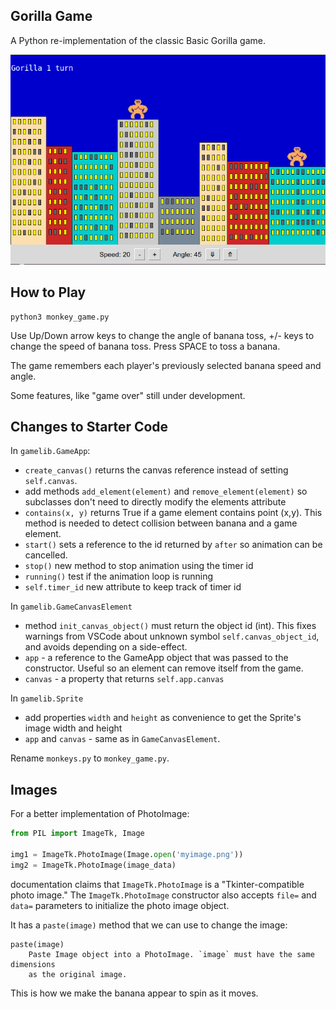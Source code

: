 ## Gorilla Game

A Python re-implementation of the classic Basic Gorilla game.

![game screenshot](images/gorilla-game.png)

## How to Play

```shell
python3 monkey_game.py
```
Use Up/Down arrow keys to change the angle of banana toss, +/- keys to change the speed of banana toss. Press SPACE to toss a banana.

The game remembers each player's previously selected banana speed and angle.

Some features, like "game over" still under development.

## Changes to Starter Code


In `gamelib.GameApp`:
* `create_canvas()` returns the canvas reference instead of setting `self.canvas`.
* add methods `add_element(element)` and `remove_element(element)` so subclasses don't need to directly modify the elements attribute
* `contains(x, y)` returns True if a game element contains point (x,y). This method is needed to detect collision between banana and a game element.
* `start()` sets a reference to the id returned by `after` so animation can be cancelled.
* `stop()` new method to stop animation using the timer id
* `running()` test if the animation loop is running
* `self.timer_id` new attribute to keep track of timer id

In `gamelib.GameCanvasElement` 
* method `init_canvas_object()` must return the object id (int).  This fixes warnings from VSCode about unknown symbol `self.canvas_object_id`, and avoids depending on a side-effect.
* `app` - a reference to the GameApp object that was passed to the constructor. Useful so an element can remove itself from the game.
* `canvas` - a property that returns `self.app.canvas`

In `gamelib.Sprite`
* add properties `width` and `height` as convenience to get the Sprite's image width and height
* `app` and `canvas` - same as in `GameCanvasElement`.

Rename `monkeys.py` to `monkey_game.py`.

## Images

For a better implementation of PhotoImage:
```python
from PIL import ImageTk, Image

img1 = ImageTk.PhotoImage(Image.open('myimage.png'))
img2 = ImageTk.PhotoImage(image_data)
```
documentation claims that `ImageTk.PhotoImage` is a 
"Tkinter-compatible photo image."
The `ImageTk.PhotoImage` constructor also accepts `file=` and `data=`
parameters to initialize the photo image object.

It has a `paste(image)` method that we can use to change the image:
```
paste(image)
    Paste Image object into a PhotoImage. `image` must have the same dimensions
    as the original image.
```
This is how we make the banana appear to spin as it moves.

 
